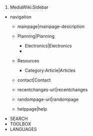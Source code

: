 1.  MediaWiki:Sidebar

-   navigation
    -   mainpage|mainpage-description
    -   Planning|Planning
        -   Electronics|Electronics
        -   

    -   Resources
        -   Category:Article|Articles
    -   contact|Contact
    -   recentchanges-url|recentchanges
    -   randompage-url|randompage
    -   helppage|help
-   SEARCH
-   TOOLBOX
-   LANGUAGES
